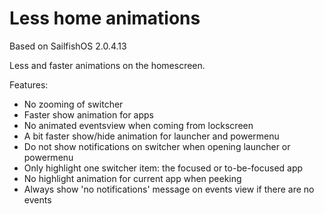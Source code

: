 # Less home animations

Based on SailfishOS 2.0.4.13

Less and faster animations on the homescreen.

Features:
- No zooming of switcher
- Faster show animation for apps
- No animated eventsview when coming from lockscreen
- A bit faster show/hide animation for launcher and powermenu
- Do not show notifications on switcher when opening launcher or powermenu
- Only highlight one switcher item: the focused or to-be-focused app
- No highlight animation for current app when peeking
- Always show 'no notifications' message on events view if there are no events
